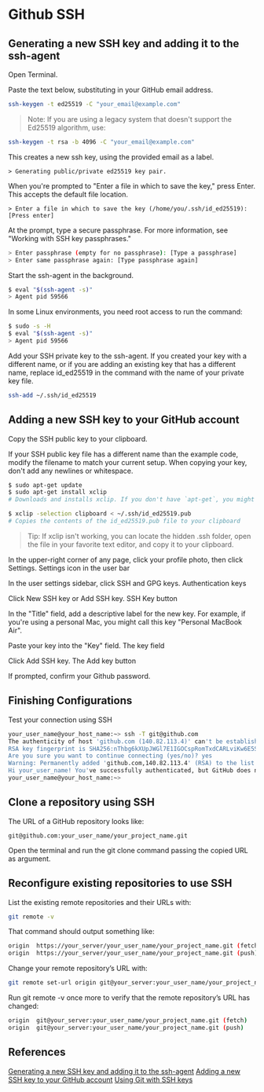 # Github SSH

## Generating a new SSH key and adding it to the ssh-agent

Open Terminal.

Paste the text below, substituting in your GitHub email address.

```bash
ssh-keygen -t ed25519 -C "your_email@example.com"
```

> Note: If you are using a legacy system that doesn't support the Ed25519 algorithm, use:

```bash
ssh-keygen -t rsa -b 4096 -C "your_email@example.com"
```

This creates a new ssh key, using the provided email as a label.

`> Generating public/private ed25519 key pair.`

When you're prompted to "Enter a file in which to save the key," press Enter. This accepts the default file location.

`> Enter a file in which to save the key (/home/you/.ssh/id_ed25519): [Press enter]`

At the prompt, type a secure passphrase. For more information, see "Working with SSH key passphrases."

```bash
> Enter passphrase (empty for no passphrase): [Type a passphrase]
> Enter same passphrase again: [Type passphrase again]
```

Start the ssh-agent in the background.

```bash
$ eval "$(ssh-agent -s)"
> Agent pid 59566
```

In some Linux environments, you need root access to run the command:

```bash
$ sudo -s -H
$ eval "$(ssh-agent -s)"
> Agent pid 59566
```

Add your SSH private key to the ssh-agent. If you created your key with a different name, or if you are adding an existing key that has a different name, replace id_ed25519 in the command with the name of your private key file.

```bash
ssh-add ~/.ssh/id_ed25519
```

## Adding a new SSH key to your GitHub account

Copy the SSH public key to your clipboard.

If your SSH public key file has a different name than the example code, modify the filename to match your current setup. When copying your key, don't add any newlines or whitespace.

```bash
$ sudo apt-get update
$ sudo apt-get install xclip
# Downloads and installs xclip. If you don't have `apt-get`, you might need to use another installer (like `yum`)

$ xclip -selection clipboard < ~/.ssh/id_ed25519.pub
# Copies the contents of the id_ed25519.pub file to your clipboard
```

>Tip: If xclip isn't working, you can locate the hidden .ssh folder, open the file in your favorite text editor, and copy it to your clipboard.

In the upper-right corner of any page, click your profile photo, then click Settings. Settings icon in the user bar

In the user settings sidebar, click SSH and GPG keys. Authentication keys

Click New SSH key or Add SSH key. SSH Key button

In the "Title" field, add a descriptive label for the new key. For example, if you're using a personal Mac, you might call this key "Personal MacBook Air".

Paste your key into the "Key" field. The key field

Click Add SSH key. The Add key button

If prompted, confirm your Github password.

## Finishing Configurations

Test your connection using SSH

```bash
your_user_name@your_host_name:~> ssh -T git@github.com
The authenticity of host 'github.com (140.82.113.4)' can't be established.
RSA key fingerprint is SHA256:nThbg6kXUpJWGl7E1IGOCspRomTxdCARLviKw6E5SY8.
Are you sure you want to continue connecting (yes/no)? yes
Warning: Permanently added 'github.com,140.82.113.4' (RSA) to the list of known hosts.
Hi your_user_name! You've successfully authenticated, but GitHub does not provide shell access.
your_user_name@your_host_name:~>
```

## Clone a repository using SSH

The URL of a GitHub repository looks like:

`git@github.com:your_user_name/your_project_name.git`

Open the terminal and run the git clone command passing the copied URL as argument.

## Reconfigure existing repositories to use SSH

List the existing remote repositories and their URLs with:

```bash
git remote -v
```

That command should output something like:

```bash
origin  https://your_server/your_user_name/your_project_name.git (fetch)
origin  https://your_server/your_user_name/your_project_name.git (push)
```

Change your remote repository’s URL with:

```bash
git remote set-url origin git@your_server:your_user_name/your_project_name.git
```

Run git remote -v once more to verify that the remote repository’s URL has changed:

```bash
origin  git@your_server:your_user_name/your_project_name.git (fetch)
origin  git@your_server:your_user_name/your_project_name.git (push)
```

## References

[Generating a new SSH key and adding it to the ssh-agent](https://docs.github.com/en/enterprise-server@2.22/github/authenticating-to-github/connecting-to-github-with-ssh/generating-a-new-ssh-key-and-adding-it-to-the-ssh-agent)
[Adding a new SSH key to your GitHub account](https://docs.github.com/en/enterprise-server@2.22/github/authenticating-to-github/connecting-to-github-with-ssh/adding-a-new-ssh-key-to-your-github-account)
[Using Git with SSH keys](https://linuxkamarada.com/en/2019/07/14/using-git-with-ssh-keys/)
